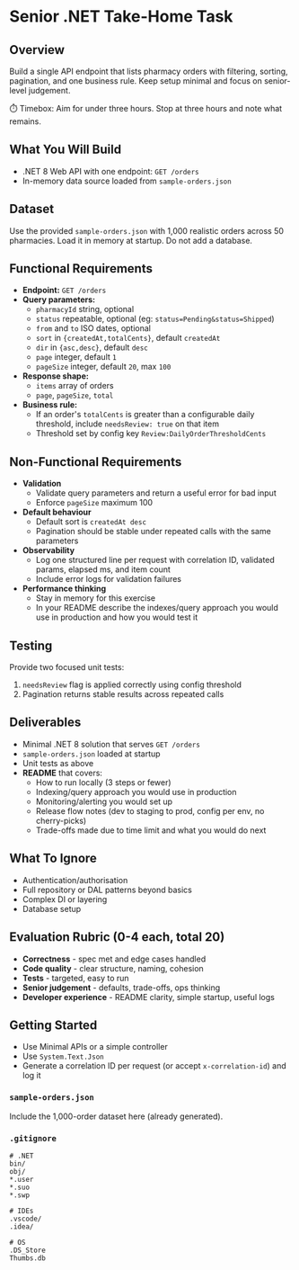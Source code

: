 # Senior .NET Take-Home Task

## Overview
Build a single API endpoint that lists pharmacy orders with filtering, sorting, pagination, and one business rule. Keep setup minimal and focus on senior-level judgement.

⏱️ Timebox: Aim for under three hours. Stop at three hours and note what remains.

## What You Will Build
- .NET 8 Web API with one endpoint: `GET /orders`
- In-memory data source loaded from `sample-orders.json`

## Dataset
Use the provided `sample-orders.json` with 1,000 realistic orders across 50 pharmacies. Load it in memory at startup. Do not add a database.

## Functional Requirements
- **Endpoint:** `GET /orders`
- **Query parameters:**
  - `pharmacyId` string, optional
  - `status` repeatable, optional (eg: `status=Pending&status=Shipped`)
  - `from` and `to` ISO dates, optional
  - `sort` in `{createdAt,totalCents}`, default `createdAt`
  - `dir` in `{asc,desc}`, default `desc`
  - `page` integer, default `1`
  - `pageSize` integer, default `20`, max `100`
- **Response shape:**
  - `items` array of orders
  - `page`, `pageSize`, `total`
- **Business rule:**
  - If an order's `totalCents` is greater than a configurable daily threshold, include `needsReview: true` on that item
  - Threshold set by config key `Review:DailyOrderThresholdCents`

## Non-Functional Requirements
- **Validation**
  - Validate query parameters and return a useful error for bad input
  - Enforce `pageSize` maximum 100
- **Default behaviour**
  - Default sort is `createdAt desc`
  - Pagination should be stable under repeated calls with the same parameters
- **Observability**
  - Log one structured line per request with correlation ID, validated params, elapsed ms, and item count
  - Include error logs for validation failures
- **Performance thinking**
  - Stay in memory for this exercise
  - In your README describe the indexes/query approach you would use in production and how you would test it

## Testing
Provide two focused unit tests:
1. `needsReview` flag is applied correctly using config threshold
2. Pagination returns stable results across repeated calls

## Deliverables
- Minimal .NET 8 solution that serves `GET /orders`
- `sample-orders.json` loaded at startup
- Unit tests as above
- **README** that covers:
  - How to run locally (3 steps or fewer)
  - Indexing/query approach you would use in production
  - Monitoring/alerting you would set up
  - Release flow notes (dev to staging to prod, config per env, no cherry-picks)
  - Trade-offs made due to time limit and what you would do next

## What To Ignore
- Authentication/authorisation
- Full repository or DAL patterns beyond basics
- Complex DI or layering
- Database setup

## Evaluation Rubric (0-4 each, total 20)
- **Correctness** - spec met and edge cases handled
- **Code quality** - clear structure, naming, cohesion
- **Tests** - targeted, easy to run
- **Senior judgement** - defaults, trade-offs, ops thinking
- **Developer experience** - README clarity, simple startup, useful logs

## Getting Started
- Use Minimal APIs or a simple controller
- Use `System.Text.Json`
- Generate a correlation ID per request (or accept `x-correlation-id`) and log it

### `sample-orders.json`

Include the 1,000-order dataset here (already generated).

### `.gitignore`

```gitignore
# .NET
bin/
obj/
*.user
*.suo
*.swp

# IDEs
.vscode/
.idea/

# OS
.DS_Store
Thumbs.db
